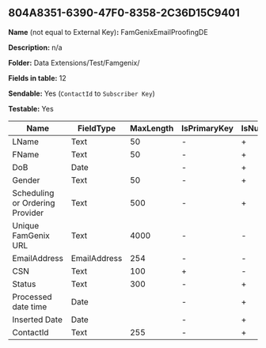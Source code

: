 ## 804A8351-6390-47F0-8358-2C36D15C9401

**Name** (not equal to External Key)**:** FamGenixEmailProofingDE

**Description:** n/a

**Folder:** Data Extensions/Test/Famgenix/

**Fields in table:** 12

**Sendable:** Yes (`ContactId` to `Subscriber Key`)

**Testable:** Yes

| Name | FieldType | MaxLength | IsPrimaryKey | IsNullable | DefaultValue |
| --- | --- | --- | --- | --- | --- |
| LName | Text | 50 | - | + |  |
| FName | Text | 50 | - | + |  |
| DoB | Date |  | - | + |  |
| Gender | Text | 50 | - | + |  |
| Scheduling or Ordering Provider | Text | 500 | - | + |  |
| Unique FamGenix URL | Text | 4000 | - | - |  |
| EmailAddress | EmailAddress | 254 | - | - |  |
| CSN | Text | 100 | + | - |  |
| Status | Text | 300 | - | + |  |
| Processed date time | Date |  | - | + |  |
| Inserted Date | Date |  | - | + | GETDATE() |
| ContactId | Text | 255 | - | + |  |
